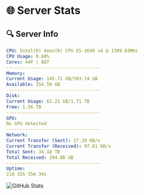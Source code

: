 # 🌐 Server Stats
## 🔍 Server Info
```yaml
CPU: Intel(R) Xeon(R) CPU E5-2699 v4 @ 1309.03MHz
CPU Usage: 0.60%
Cores: 44P | 88T
-----------------------------------
Memory:
Current Usage: 145.72 GB/503.74 GB
Available: 354.59 GB
-----------------------------------
Disk:
Current Usage: 63.21 GB/1.71 TB
Free: 1.56 TB
-----------------------------------
GPU:
No GPU detected
-----------------------------------
Network:
Current Transfer (Sent): 27.39 KB/s
Current Transfer (Received): 97.61 KB/s
Total Sent: 34.18 TB
Total Received: 294.86 GB
-----------------------------------
Uptime:
21d 15h 55m 34s
```
![GitHub Stats](https://img.shields.io/badge/Updated-2025-03-29_13:18:23-blue)